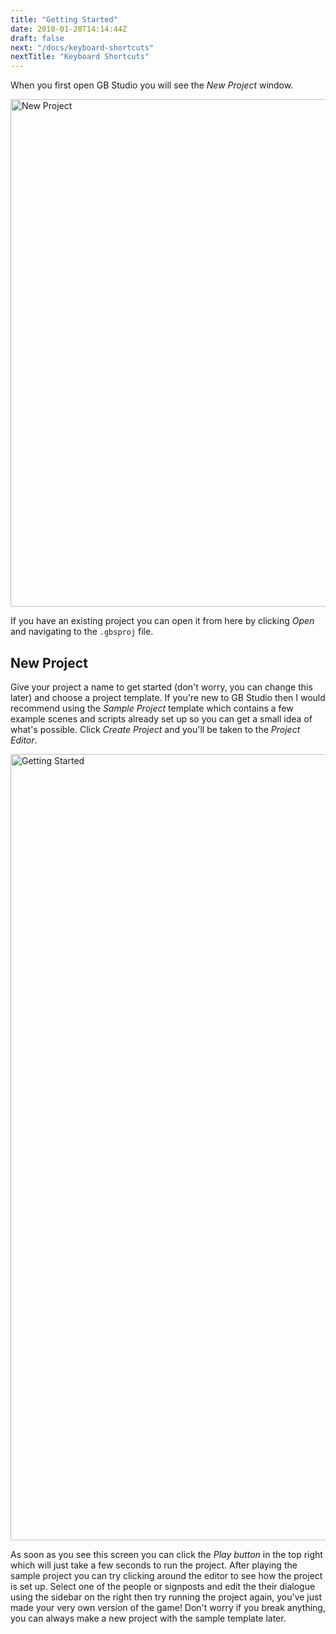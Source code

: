 ```yaml
---
title: "Getting Started"
date: 2018-01-28T14:14:44Z
draft: false
next: "/docs/keyboard-shortcuts"
nextTitle: "Keyboard Shortcuts"
---
```


When you first open GB Studio you will see the _New Project_ window.

<img title="New Project" src="/img/screenshots/new-project.png" width="812">

If you have an existing project you can open it from here by clicking _Open_ and navigating to the `.gbsproj` file.

## New Project

Give your project a name to get started (don't worry, you can change this later) and choose a project template. If you're new to GB Studio then I would recommend using the _Sample Project_ template which contains a few example scenes and scripts already set up so you can get a small idea of what's possible. Click _Create Project_ and you'll be taken to the _Project Editor_.

<img title="Getting Started" src="/img/screenshots/getting-started.png" width="1258">

As soon as you see this screen you can click the _Play button_ in the top right which will just take a few seconds to run the project. After playing the sample project you can try clicking around the editor to see how the project is set up. Select one of the people or signposts and edit the their dialogue using the sidebar on the right then try running the project again, you've just made your very own version of the game! Don't worry if you break anything, you can always make a new project with the sample template later.
